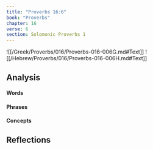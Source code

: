 ```yaml
---
title: "Proverbs 16:6"
book: "Proverbs"
chapter: 16
verse: 6
section: Solomonic Proverbs 1
---
```

![[/Greek/Proverbs/016/Proverbs-016-006G.md#Text]]
![[/Hebrew/Proverbs/016/Proverbs-016-006H.md#Text]]

## Analysis

#### Words

#### Phrases

#### Concepts

## Reflections
